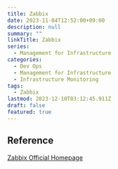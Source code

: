 ```yaml
---
title: Zabbix
date: 2023-11-04T12:52:00+09:00
description: null
summary: ""
linkTitle: Zabbix
series:  
  - Management for Infrastructure
categories:
  - Dev Ops
  - Management for Infrastructure
  - Infrastructure Monitoring
tags:
  - Zabbix
lastmod: 2023-12-10T03:12:45.911Z
draft: false
featured: true
---
```


## Reference

[Zabbix Official Homepage](https://www.zabbix.com/)
